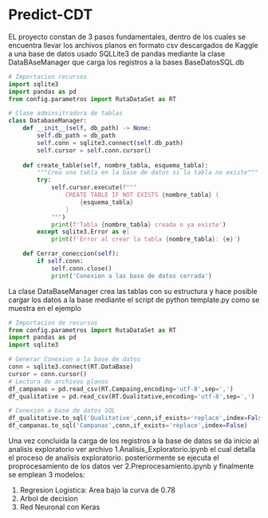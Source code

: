 # Predict-CDT
EL proyecto constan de 3 pasos fundamentales, dentro de los cuales se encuentra llevar los archivos planos en formato csv descargados de Kaggle a una base de datos usado SQLLite3 de pandas mediante la clase DataBAseManager que carga los registros a la bases BaseDatosSQL.db

```python
# Importacion recursos
import sqlite3
import pandas as pd
from config.parametros import RutaDataSet as RT

# Clase adminsitradora de tablas
class DatabaseManager:
    def __init__(self, db_path) -> None:
        self.db_path = db_path
        self.conn = sqlite3.connect(self.db_path)
        self.cursor = self.conn.cursor()
    
    def create_table(self, nombre_tabla, esquema_tabla):
        """Crea una tabla en la base de datos si la tabla no existe"""
        try:
            self.cursor.execute(f"""
                CREATE TABLE IF NOT EXISTS {nombre_tabla} (
                    {esquema_tabla}
                )
            """)
            print(f'Tabla {nombre_tabla} creada o ya existe')
        except sqlite3.Error as e:
            print(f'Error al crear la tabla {nombre_tabla}: {e}')

    def Cerrar_coneccion(self):
        if self.conn:
            self.conn.close()
            print('Conexion a las base de datos cerrada')
```

La clase DataBaseManager crea las tablas con su estructura y hace posible cargar los datos a la base mediante el script de python template.py como se muestra en el ejemplo

```python
# Importacion de recursos
from config.parametros import RutaDataSet as RT
import pandas as pd
import sqlite3

# Generar Conexion a la base de datos
conn = sqlite3.connect(RT.DataBase)
cursor = conn.cursor()
# Lectura de archivos planos
df_campanas = pd.read_csv(RT.Campaing,encoding='utf-8',sep=',')
df_qualitative = pd.read_csv(RT.Qualitative,encoding='utf-8',sep=',')

# Conexion a base de datos SQL
df_qualitative.to_sql('Qualitative',conn,if_exists='replace',index=False)
df_campanas.to_sql('Campanas',conn,if_exists='replace',index=False)
```

Una vez concluida la carga de los registros a la base de datos se da inicio al analisis exploratorio ver archivo 1.Analisis_Exploratorio.ipynb el cual detalla el proceso de analisis exploratorio. posteriormente se ejecuta el proprocesamiento de los datos ver 2.Preprocesamiento.ipynb y finalmente se emplean 3 modelos:
1. Regresion Logistica: Area bajo la curva de 0.78 
2. Arbol de decision
3. Red Neuronal con Keras


